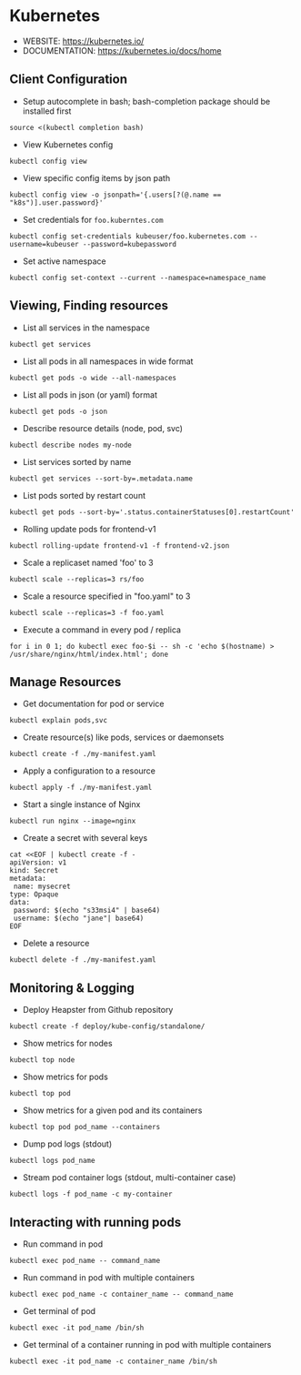 # Kubernetes

* WEBSITE: https://kubernetes.io/
* DOCUMENTATION: https://kubernetes.io/docs/home

## Client Configuration

* Setup autocomplete in bash; bash-completion package should be installed first
```
source <(kubectl completion bash)
```

* View Kubernetes config
```
kubectl config view
```

* View specific config items by json path
```
kubectl config view -o jsonpath='{.users[?(@.name == "k8s")].user.password}'
```

* Set credentials for `foo.kuberntes.com`
```
kubectl config set-credentials kubeuser/foo.kubernetes.com --username=kubeuser --password=kubepassword
```

* Set active namespace
```
kubectl config set-context --current --namespace=namespace_name
```

## Viewing, Finding resources

* List all services in the namespace
```
kubectl get services
```

* List all pods in all namespaces in wide format
```
kubectl get pods -o wide --all-namespaces
```

* List all pods in json (or yaml) format
```
kubectl get pods -o json
```

* Describe resource details (node, pod, svc)
```
kubectl describe nodes my-node
```

* List services sorted by name
```
kubectl get services --sort-by=.metadata.name
```

* List pods sorted by restart count
```
kubectl get pods --sort-by='.status.containerStatuses[0].restartCount'
```

* Rolling update pods for frontend-v1
```
kubectl rolling-update frontend-v1 -f frontend-v2.json
```

* Scale a replicaset named 'foo' to 3
```
kubectl scale --replicas=3 rs/foo
```

* Scale a resource specified in "foo.yaml" to 3
```
kubectl scale --replicas=3 -f foo.yaml
```

* Execute a command in every pod / replica
```
for i in 0 1; do kubectl exec foo-$i -- sh -c 'echo $(hostname) > /usr/share/nginx/html/index.html'; done
```

## Manage Resources

* Get documentation for pod or service
```
kubectl explain pods,svc
```

* Create resource(s) like pods, services or daemonsets
```
kubectl create -f ./my-manifest.yaml
```

* Apply a configuration to a resource
```
kubectl apply -f ./my-manifest.yaml
```

* Start a single instance of Nginx
```
kubectl run nginx --image=nginx
```

* Create a secret with several keys
```
cat <<EOF | kubectl create -f -
apiVersion: v1
kind: Secret
metadata:
 name: mysecret
type: Opaque
data:
 password: $(echo "s33msi4" | base64)
 username: $(echo "jane"| base64)
EOF
```

* Delete a resource
```
kubectl delete -f ./my-manifest.yaml
```

## Monitoring & Logging

* Deploy Heapster from Github repository
```
kubectl create -f deploy/kube-config/standalone/
```

* Show metrics for nodes
```
kubectl top node
```

* Show metrics for pods
```
kubectl top pod
```

* Show metrics for a given pod and its containers
```
kubectl top pod pod_name --containers
```

* Dump pod logs (stdout)
```
kubectl logs pod_name
```

* Stream pod container logs (stdout, multi-container case)
```
kubectl logs -f pod_name -c my-container
```

## Interacting with running pods

* Run command in pod
```
kubectl exec pod_name -- command_name
```

* Run command in pod with multiple containers
```
kubectl exec pod_name -c container_name -- command_name
```

* Get terminal of pod
```
kubectl exec -it pod_name /bin/sh
```

* Get terminal of a container running in pod with multiple containers
```
kubectl exec -it pod_name -c container_name /bin/sh
```